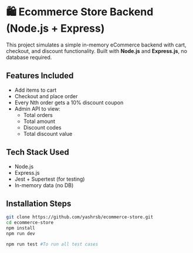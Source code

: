 # 🛍️ Ecommerce Store Backend (Node.js + Express)

This project simulates a simple in-memory eCommerce backend with cart, checkout, and discount functionality. Built with **Node.js** and **Express.js**, no database required.

## Features Included

- Add items to cart
- Checkout and place order
- Every Nth order gets a 10% discount coupon
- Admin API to view:
  - Total orders
  - Total amount
  - Discount codes
  - Total discount value

## Tech Stack Used

- Node.js
- Express.js
- Jest + Supertest (for testing)
- In-memory data (no DB)

## Installation Steps

```bash
git clone https://github.com/yashrsb/ecommerce-store.git
cd ecommerce-store
npm install
npm run dev

npm run test #To run all test cases
